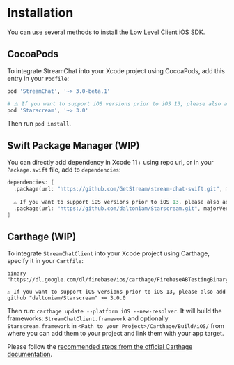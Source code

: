 # Installation

You can use several methods to install the Low Level Client iOS SDK.

## CocoaPods

To integrate StreamChat into your Xcode project using CocoaPods, add this entry in your `Podfile`:

```ruby
pod 'StreamChat', '~> 3.0-beta.1'

# ⚠️ If you want to support iOS versions prior to iOS 13, please also add:
pod 'Starscream', '~> 3.0'
```

Then run `pod install`.

## Swift Package Manager (WIP)

You can directly add dependency in Xcode 11+ using repo url, or in your `Package.swift` file, add to `dependencies`:
```swift
dependencies: [
  .package(url: "https://github.com/GetStream/stream-chat-swift.git", majorVersion: 3),
  
  ⚠️ If you want to support iOS versions prior to iOS 13, please also add
  .package(url: "https://github.com/daltoniam/Starscream.git", majorVersion: 3)
]
```

## Carthage (WIP)

To integrate `StreamChatClient` into your Xcode project using Carthage, specify it in your `Cartfile`:

```
binary "https://dl.google.com/dl/firebase/ios/carthage/FirebaseABTestingBinary.json"

⚠️ If you want to support iOS versions prior to iOS 13, please also add
github "daltoniam/Starscream" >= 3.0.0
```

Then run: `carthage update --platform iOS --new-resolver`. It will build the frameworks: `StreamChatClient.framework` and optionally `Starscream.framework` in `<Path to your Project>/Carthage/Build/iOS/` from where you can add them to your project and link them with your app target. 

Please follow the [recommended steps from the official Carthage documentation](https://github.com/Carthage/Carthage#adding-frameworks-to-an-application).
